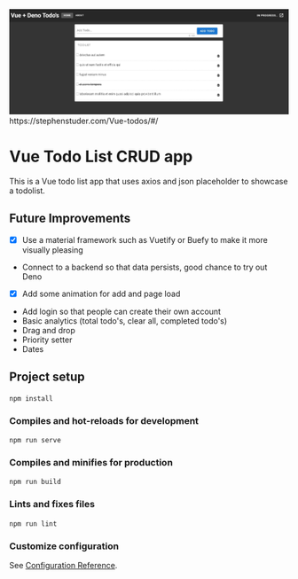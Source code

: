 <img src="./src/assets/vue-screenshot-v2.JPG" alt="html image" width="1000"/>
https://stephenstuder.com/Vue-todos/#/

# Vue Todo List CRUD app
This is a Vue todo list app that uses axios and json placeholder to showcase a todolist. 

## Future Improvements
- [x] Use a material framework such as Vuetify or Buefy to make it more visually pleasing
- Connect to a backend so that data persists, good chance to try out Deno
- [x] Add some animation for add and page load
- Add login so that people can create their own account
- Basic analytics (total todo's, clear all, completed todo's)
- Drag and drop 
- Priority setter
- Dates

## Project setup
```
npm install
```

### Compiles and hot-reloads for development
```
npm run serve
```

### Compiles and minifies for production
```
npm run build
```

### Lints and fixes files
```
npm run lint
```

### Customize configuration
See [Configuration Reference](https://cli.vuejs.org/config/).
